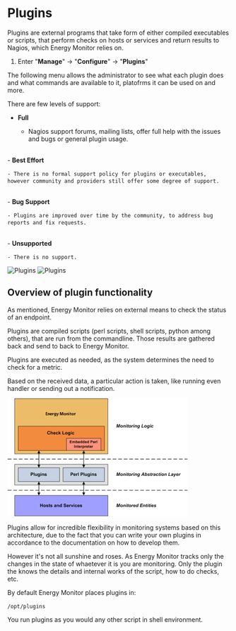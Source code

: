 # Plugins

Plugins are external programs that take form of either compiled executables or scripts, that perform checks on hosts or services and return results to Nagios, which Energy Monitor relies on. 

1. Enter "**Manage**" -> "**Configure**" -> "**Plugins**"

The following menu allows the administrator to see what each plugin does and what commands are available to it, platofrms it can be used on and more. 

There are few levels of support:

- <strong>Full</strong> 

    - Nagios support forums, mailing lists, offer full help with the issues and bugs or general plugin usage.
<br>
- <strong>Best Effort</strong>

    - There is no formal support policy for plugins or executables, however community and providers still offer some degree of support.
<br>
- <strong>Bug Support</strong> 

    - Plugins are improved over time by the community, to address bug reports and fix requests.
<br>
- <strong>Unsupported</strong> 

    - There is no support. 


![Plugins](/media/05_00_12_01_Plugins.png)
![Plugins](/media/05_00_12_02_Plugins.png)


## Overview of plugin functionality

As mentioned, Energy Monitor relies on external means to check the status of an endpoint.

Plugins are compiled scripts (perl scripts, shell scripts, python among others), that are run from the commandline. Those results are gathered back and send to back to Energy Monitor.

Plugins are executed as needed, as the system determines the need to check for a metric. 

Based on the received data, a particular action is taken, like running even handler or sending out a notification.

![Plugins](/media/05_00_12_03_Plugins.png)

Plugins allow for incredible flexibility in monitoring systems based on this architecture, due to the fact that you can write your own plugins in accordance to the documentation on how to develop them.

However it's not all sunshine and roses. As Energy Monitor tracks only the changes in the state of whaetever it is you are monitoring. Only the plugin the knows the details and internal works of the script, how to do checks, etc. 

By default Energy Monitor places plugins in: 

```
/opt/plugins
```

You run plugins as you would any other script in shell environment.